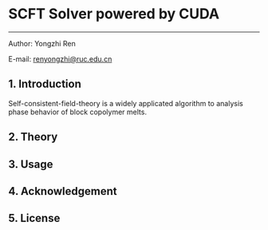 SCFT Solver powered by CUDA
====================

***
 Author: Yongzhi Ren

 E-mail: renyongzhi@ruc.edu.cn

## 1. Introduction

Self-consistent-field-theory is a widely applicated algorithm to analysis phase behavior of block copolymer melts.



## 2. Theory

## 3. Usage

## 4. Acknowledgement

## 5. License
